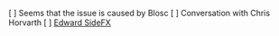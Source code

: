 [ ] Seems that the issue is caused by Blosc
[ ] Conversation with Chris Horvarth
[ ] [Edward SideFX](https://groups.google.com/g/openvdb-forum/c/xkyQvYbSbJw?pli=1)